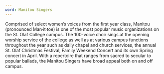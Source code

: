 ```yaml
---
word: Manitou Singers
---
```


Comprised of select women’s voices from the first year class, Manitou (pronounced Man·it·toe) is one of the most popular music organizations on the St. Olaf College campus. The 100-voice choir sings at the opening worship service of the college as well as at various campus functions throughout the year such as daily chapel and church services, the annual St. Olaf Christmas Festival, Family Weekend Concert and its own Spring concert in April. With a repertoire that ranges from sacred to secular to popular ballads, the Manitou Singers have broad appeal both on and off campus.
